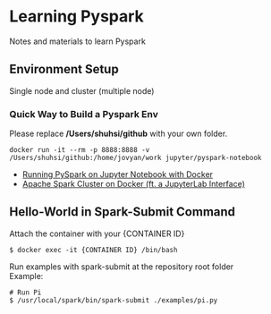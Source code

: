 # Learning Pyspark
Notes and materials to learn Pyspark


## Environment Setup

Single node and cluster (multiple node)

### Quick Way to Build a Pyspark Env

Please replace **/Users/shuhsi/github** with your own folder.
```
docker run -it --rm -p 8888:8888 -v /Users/shuhsi/github:/home/jovyan/work jupyter/pyspark-notebook
```

- [Running PySpark on Jupyter Notebook with Docker](https://medium.com/@suci/running-pyspark-on-jupyter-notebook-with-docker-602b18ac4494)
- [Apache Spark Cluster on Docker (ft. a JupyterLab Interface)](https://towardsdatascience.com/apache-spark-cluster-on-docker-ft-a-juyterlab-interface-418383c95445)



## Hello-World in Spark-Submit Command
Attach the container with your {CONTAINER ID}
```
$ docker exec -it {CONTAINER ID} /bin/bash
```
Run examples with spark-submit at the repository root folder  
Example:
```
# Run Pi
$ /usr/local/spark/bin/spark-submit ./examples/pi.py
```